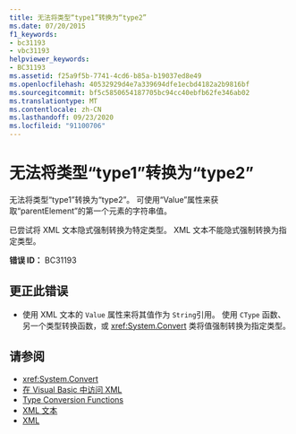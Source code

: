 ```yaml
---
title: 无法将类型“type1”转换为“type2”
ms.date: 07/20/2015
f1_keywords:
- bc31193
- vbc31193
helpviewer_keywords:
- BC31193
ms.assetid: f25a9f5b-7741-4cd6-b85a-b19037ed8e49
ms.openlocfilehash: 40532929d4e7a339694dfe1ecbd4182a2b9816bf
ms.sourcegitcommit: bf5c5850654187705bc94cc40ebfb62fe346ab02
ms.translationtype: MT
ms.contentlocale: zh-CN
ms.lasthandoff: 09/23/2020
ms.locfileid: "91100706"
---
```

# <a name="cannot-convert-type1-to-type2"></a>无法将类型“type1”转换为“type2”

无法将类型“type1”转换为“type2”。 可使用“Value”属性来获取“parentElement”的第一个元素的字符串值。  
  
 已尝试将 XML 文本隐式强制转换为特定类型。 XML 文本不能隐式强制转换为指定类型。  
  
 **错误 ID：** BC31193  
  
## <a name="to-correct-this-error"></a>更正此错误  
  
- 使用 XML 文本的 `Value` 属性来将其值作为 `String`引用。 使用 `CType` 函数、另一个类型转换函数，或 <xref:System.Convert> 类将值强制转换为指定类型。  
  
## <a name="see-also"></a>请参阅

- <xref:System.Convert>
- [在 Visual Basic 中访问 XML](../programming-guide/language-features/xml/accessing-xml.md)
- [Type Conversion Functions](../language-reference/functions/type-conversion-functions.md)
- [XML 文本](../language-reference/xml-literals/index.md)
- [XML](../programming-guide/language-features/xml/index.md)
